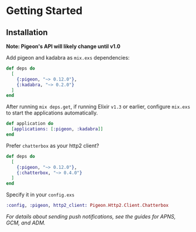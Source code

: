 # Getting Started

## Installation
**Note: Pigeon's API will likely change until v1.0**

Add pigeon and kadabra as `mix.exs` dependencies:
  ```elixir
  def deps do
    [
      {:pigeon, "~> 0.12.0"},
      {:kadabra, "~> 0.2.0"}
    ]
  end
  ```
  
After running `mix deps.get`, if running Elixir `v1.3` or earlier, configure `mix.exs`
to start the applications automatically.
  ```elixir
  def application do
    [applications: [:pigeon, :kadabra]]
  end
  ```
  

Prefer `chatterbox` as your http2 client?
  ```elixir
  def deps do
    [
      {:pigeon, "~> 0.12.0"},
      {:chatterbox, "~> 0.4.0"}
    ]
  end
  ```

Specify it in your `config.exs`
  ```elixir
  :config, :pigeon, http2_client: Pigeon.Http2.Client.Chatterbox
  ```

*For details about sending push notifications, see the guides for APNS, GCM, and ADM.*
